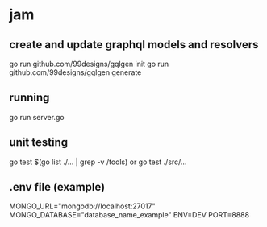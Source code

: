 # jam

## create and update graphql models and resolvers
go run github.com/99designs/gqlgen init
go run github.com/99designs/gqlgen generate

## running
go run server.go

## unit testing
go test $(go list ./... | grep -v /tools)
or
go test ./src/...

## .env file (example)
MONGO_URL="mongodb://localhost:27017"
MONGO_DATABASE="database_name_example"
ENV=DEV
PORT=8888
